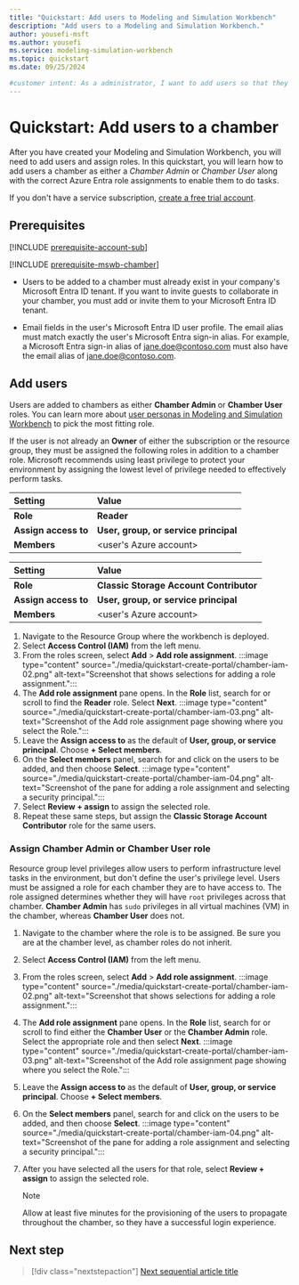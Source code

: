 ```yaml
---
title: "Quickstart: Add users to Modeling and Simulation Workbench"
description: "Add users to a Modeling and Simulation Workbench."
author: yousefi-msft
ms.author: yousefi
ms.service: modeling-simulation-workbench
ms.topic: quickstart
ms.date: 09/25/2024

#customer intent: As a administrator, I want to add users so that they can begin using the Modeling and Simulation Workbench.
---
```


# Quickstart: Add users to a chamber

After you have created your Modeling and Simulation Workbench, you will need to add users and assign roles.  In this quickstart, you will learn how to add users a chamber as either a *Chamber Admin* or *Chamber User* along with the correct Azure Entra role assignments to enable them to do tasks.

If you don't have a service subscription, [create a free
trial account](https://azure.microsoft.com/free/?WT.mc_id=A261C142F).

## Prerequisites

[!INCLUDE [prerequisite-account-sub](includes/prerequisite-account-sub.md)]

[!INCLUDE [prerequisite-mswb-chamber](includes/prerequisite-chamber.md)]

* Users to be added to a chamber must already exist in your company's Microsoft Entra ID tenant. If you want to invite guests to collaborate in your chamber, you must add or invite them to your Microsoft Entra ID tenant.

* Email fields in the user's Microsoft Entra ID user profile. The email alias must match exactly the user's Microsoft Entra sign-in alias. For example, a Microsoft Entra sign-in alias of <jane.doe@contoso.com> must also have the email alias of <jane.doe@contoso.com>.

## Add users

Users are added to chambers as either **Chamber Admin** or **Chamber User** roles. You can learn more about [user personas in Modeling and Simulation Workbench](concept-user-personas.md) to pick the most fitting role.

If the user is not already an **Owner** of either the subscription or the resource group, they must be assigned the following roles in addition to a chamber role.  Microsoft recommends using least privilege to protect your environment by assigning the lowest level of privilege needed to effectively perform tasks.

| Setting          | Value                                   |
| :--------------- | :-------------------------------------- |
| **Role**             | **Reader**                              |
| **Assign access to** | **User, group, or service principal**       |
| **Members**          | \<user's Azure account\>                 |

| Setting          | Value                                   |
| :--------------- | :-------------------------------------- |
| **Role**             | **Classic Storage Account Contributor** |
| **Assign access to** | **User, group, or service principal**       |
| **Members**          | \<user's Azure account\>                 |

1. Navigate to the Resource Group where the workbench is deployed.
1. Select **Access Control (IAM)** from the left menu.
1. From the roles screen, select **Add** > **Add role assignment**.
   :::image type="content" source="./media/quickstart-create-portal/chamber-iam-02.png" alt-text="Screenshot that shows selections for adding a role assignment.":::
1. The **Add role assignment** pane opens. In the **Role** list, search for or scroll to find the **Reader** role. Select **Next**.
   :::image type="content" source="./media/quickstart-create-portal/chamber-iam-03.png" alt-text="Screenshot of the Add role assignment page showing where you select the Role.":::
1. Leave the **Assign access to** as the default of **User, group, or service principal**. Choose **+ Select members**.
1. On the **Select members** panel, search for and click on the users to be added, and then choose **Select**.
   :::image type="content" source="./media/quickstart-create-portal/chamber-iam-04.png" alt-text="Screenshot of the pane for adding a role assignment and selecting a security principal.":::
1. Select **Review + assign** to assign the selected role.
1. Repeat these same steps, but assign the **Classic Storage Account Contributor** role for the same users.

### Assign Chamber Admin or Chamber User role

Resource group level privileges allow users to perform infrastructure level tasks in the environment, but don't define the user's privilege level. Users must be assigned a role for each chamber they are to have access to. The role assigned determines whether they will have `root` privileges across that chamber. **Chamber Admin** has `sudo` privileges in all virtual machines (VM) in the chamber, whereas **Chamber User** does not.

1. Navigate to the chamber where the role is to be assigned. Be sure you are at the chamber level, as chamber roles do not inherit.
1. Select **Access Control (IAM)** from the left menu.
1. From the roles screen, select **Add** > **Add role assignment**.
   :::image type="content" source="./media/quickstart-create-portal/chamber-iam-02.png" alt-text="Screenshot that shows selections for adding a role assignment.":::
1. The **Add role assignment** pane opens. In the **Role** list, search for or scroll to find either the **Chamber User** or the **Chamber Admin** role. Select the appropriate role and then select **Next**.
   :::image type="content" source="./media/quickstart-create-portal/chamber-iam-03.png" alt-text="Screenshot of the Add role assignment page showing where you select the Role.":::
1. Leave the **Assign access to** as the default of **User, group, or service principal**. Choose **+ Select members**.
1. On the **Select members** panel, search for and click on the users to be added, and then choose **Select**.
   :::image type="content" source="./media/quickstart-create-portal/chamber-iam-04.png" alt-text="Screenshot of the pane for adding a role assignment and selecting a security principal.":::
1. After you have selected all the users for that role, select **Review + assign** to assign the selected role.

   > [!NOTE]
   > Allow at least five minutes for the provisioning of the users to propagate throughout the chamber, so they have a successful login experience.

## Next step

> [!div class="nextstepaction"]
> [Next sequential article title](link.md)
